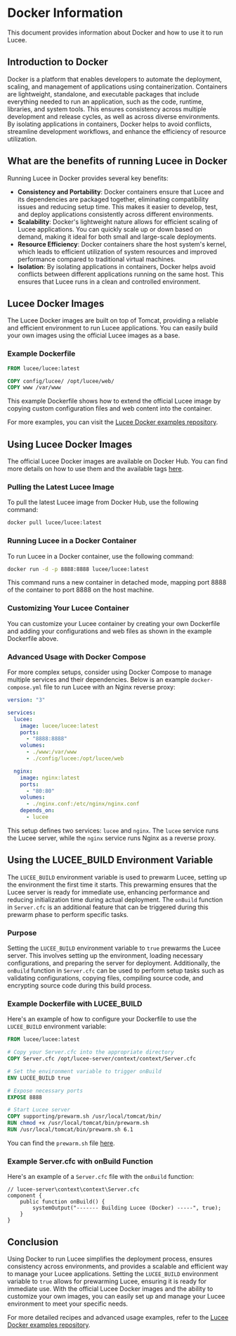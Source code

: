 <!--
{
  "title": "Docker",
  "id": "Docker",
  "description": "Guide on using and running Lucee with Docker",
  "keywords": [
    "Docker",
    "commandbox",
    "installation",
    "kubernetes"
  ],
  "categories": [
    "server"
  ]
}
-->

# Docker Information

This document provides information about Docker and how to use it to run Lucee.

## Introduction to Docker

Docker is a platform that enables developers to automate the deployment, scaling, and management of applications using containerization. Containers are lightweight, standalone, and executable packages that include everything needed to run an application, such as the code, runtime, libraries, and system tools. This ensures consistency across multiple development and release cycles, as well as across diverse environments. By isolating applications in containers, Docker helps to avoid conflicts, streamline development workflows, and enhance the efficiency of resource utilization.

## What are the benefits of running Lucee in Docker

Running Lucee in Docker provides several key benefits:

- **Consistency and Portability**: Docker containers ensure that Lucee and its dependencies are packaged together, eliminating compatibility issues and reducing setup time. This makes it easier to develop, test, and deploy applications consistently across different environments.
- **Scalability**: Docker's lightweight nature allows for efficient scaling of Lucee applications. You can quickly scale up or down based on demand, making it ideal for both small and large-scale deployments.
- **Resource Efficiency**: Docker containers share the host system's kernel, which leads to efficient utilization of system resources and improved performance compared to traditional virtual machines.
- **Isolation**: By isolating applications in containers, Docker helps avoid conflicts between different applications running on the same host. This ensures that Lucee runs in a clean and controlled environment.

## Lucee Docker Images

The Lucee Docker images are built on top of Tomcat, providing a reliable and efficient environment to run Lucee applications. You can easily build your own images using the official Lucee images as a base.

### Example Dockerfile

```dockerfile
FROM lucee/lucee:latest

COPY config/lucee/ /opt/lucee/web/
COPY www /var/www
```

This example Dockerfile shows how to extend the official Lucee image by copying custom configuration files and web content into the container.

For more examples, you can visit the [Lucee Docker examples repository](https://github.com/lucee/lucee-docs/tree/master/examples/docker).

## Using Lucee Docker Images

The official Lucee Docker images are available on Docker Hub. You can find more details on how to use them and the available tags [here](https://hub.docker.com/r/lucee/lucee/).

### Pulling the Latest Lucee Image

To pull the latest Lucee image from Docker Hub, use the following command:

```sh
docker pull lucee/lucee:latest
```

### Running Lucee in a Docker Container

To run Lucee in a Docker container, use the following command:

```sh
docker run -d -p 8888:8888 lucee/lucee:latest
```

This command runs a new container in detached mode, mapping port 8888 of the container to port 8888 on the host machine.

### Customizing Your Lucee Container

You can customize your Lucee container by creating your own Dockerfile and adding your configurations and web files as shown in the example Dockerfile above.

### Advanced Usage with Docker Compose

For more complex setups, consider using Docker Compose to manage multiple services and their dependencies. Below is an example `docker-compose.yml` file to run Lucee with an Nginx reverse proxy:

```yaml
version: "3"

services:
  lucee:
    image: lucee/lucee:latest
    ports:
      - "8888:8888"
    volumes:
      - ./www:/var/www
      - ./config/lucee:/opt/lucee/web

  nginx:
    image: nginx:latest
    ports:
      - "80:80"
    volumes:
      - ./nginx.conf:/etc/nginx/nginx.conf
    depends_on:
      - lucee
```

This setup defines two services: `lucee` and `nginx`. The `lucee` service runs the Lucee server, while the `nginx` service runs Nginx as a reverse proxy.

## Using the LUCEE_BUILD Environment Variable

The `LUCEE_BUILD` environment variable is used to prewarm Lucee, setting up the environment the first time it starts. This prewarming ensures that the Lucee server is ready for immediate use, enhancing performance and reducing initialization time during actual deployment. The `onBuild` function in `Server.cfc` is an additional feature that can be triggered during this prewarm phase to perform specific tasks.

### Purpose

Setting the `LUCEE_BUILD` environment variable to `true` prewarms the Lucee server. This involves setting up the environment, loading necessary configurations, and preparing the server for deployment. Additionally, the `onBuild` function in `Server.cfc` can be used to perform setup tasks such as validating configurations, copying files, compiling source code, and encrypting source code during this build process.

### Example Dockerfile with LUCEE_BUILD

Here's an example of how to configure your Dockerfile to use the `LUCEE_BUILD` environment variable:

```dockerfile
FROM lucee/lucee:latest

# Copy your Server.cfc into the appropriate directory
COPY Server.cfc /opt/lucee-server/context/context/Server.cfc

# Set the environment variable to trigger onBuild
ENV LUCEE_BUILD true

# Expose necessary ports
EXPOSE 8888

# Start Lucee server
COPY supporting/prewarm.sh /usr/local/tomcat/bin/
RUN chmod +x /usr/local/tomcat/bin/prewarm.sh
RUN /usr/local/tomcat/bin/prewarm.sh 6.1
```

You can find the `prewarm.sh` file [here](https://github.com/lucee/lucee-dockerfiles).

### Example Server.cfc with onBuild Function

Here's an example of a `Server.cfc` file with the `onBuild` function:

```lucee
// lucee-server\context\context\Server.cfc
component {
	public function onBuild() {
		systemOutput("------- Building Lucee (Docker) -----", true);
	}
}
```

## Conclusion

Using Docker to run Lucee simplifies the deployment process, ensures consistency across environments, and provides a scalable and efficient way to manage your Lucee applications. Setting the `LUCEE_BUILD` environment variable to `true` allows for prewarming Lucee, ensuring it is ready for immediate use. With the official Lucee Docker images and the ability to customize your own images, you can easily set up and manage your Lucee environment to meet your specific needs.

For more detailed recipes and advanced usage examples, refer to the [Lucee Docker examples repository](https://github.com/lucee/lucee-docs/tree/master/examples/docker).
